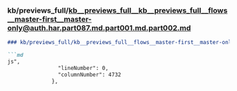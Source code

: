 ### kb/previews_full/kb__previews_full__kb__previews_full__flows__master-first__master-only@auth.har.part087.md.part001.md.part002.md

```md
### kb/previews_full/kb__previews_full__flows__master-first__master-only@auth.har.part087.md.part001.md (part 002)

```md
js",
                "lineNumber": 0,
                "columnNumber": 4732
              },

```

```

```
